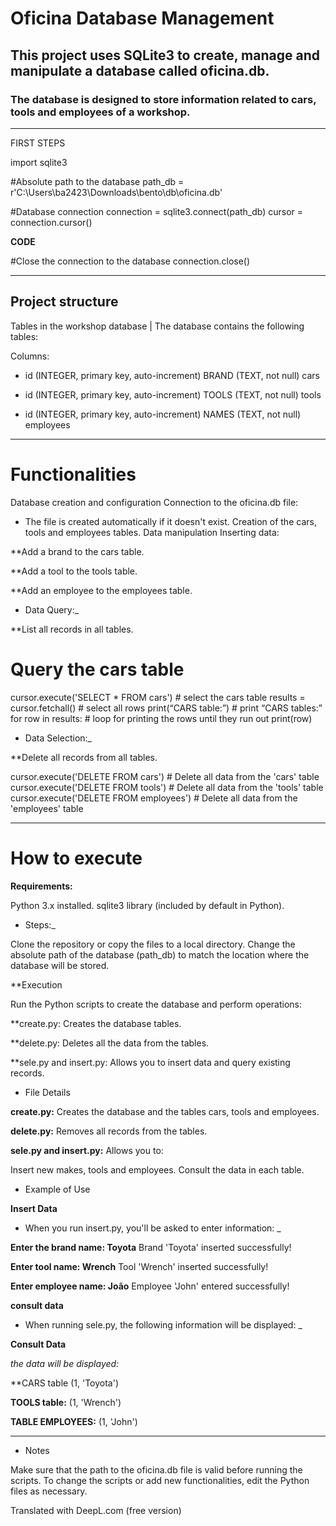 # Oficina Database Management
## This project uses SQLite3 to create, manage and manipulate a database called oficina.db.
### The database is designed to store information related to cars, tools and employees of a workshop.
-----------------------------------------------------------------------------


FIRST STEPS

import sqlite3  

#Absolute path to the database
path_db = r'C:\Users\ba2423\Downloads\bento\db\oficina.db'

#Database connection
connection = sqlite3.connect(path_db)
cursor = connection.cursor()

**CODE**

#Close the connection to the database
connection.close()

---
## Project structure

Tables in the workshop database |
The database contains the following tables: 


Columns:

* id (INTEGER, primary key, auto-increment)
BRAND (TEXT, not null)
cars

* id (INTEGER, primary key, auto-increment)
TOOLS (TEXT, not null)
tools

* id (INTEGER, primary key, auto-increment)
NAMES (TEXT, not null) employees


-----------------------------------------------------------------------------


# Functionalities
Database creation and configuration
Connection to the oficina.db file:

* The file is created automatically if it doesn't exist.
Creation of the cars, tools and employees tables.
Data manipulation
Inserting data:

**Add a brand to the cars table.

**Add a tool to the tools table.

**Add an employee to the employees table.

* Data Query:_

**List all records in all tables.

# Query the cars table
cursor.execute('SELECT * FROM cars') # select the cars table
results = cursor.fetchall() # select all rows
print(“CARS table:”) # print “CARS tables:”
for row in results: # loop for printing the rows until they run out
    print(row)


* Data Selection:_

**Delete all records from all tables.

cursor.execute('DELETE FROM cars') # Delete all data from the 'cars' table
cursor.execute('DELETE FROM tools') # Delete all data from the 'tools' table
cursor.execute('DELETE FROM employees') # Delete all data from the 'employees' table


-----------------------------------------------------------------------------

# How to execute
**Requirements:**

Python 3.x installed.
sqlite3 library (included by default in Python).

* Steps:_

Clone the repository or copy the files to a local directory.
Change the absolute path of the database (path_db) to match the location where the database will be stored.

**Execution

Run the Python scripts to create the database and perform operations:

**create.py: Creates the database tables.

**delete.py: Deletes all the data from the tables.

**sele.py and insert.py: Allows you to insert data and query existing records.

* File Details

**create.py:**
Creates the database and the tables cars, tools and employees.

**delete.py:**
Removes all records from the tables.

**sele.py and insert.py:**
Allows you to:

Insert new makes, tools and employees.
Consult the data in each table.


* Example of Use

**Insert Data**

* When you run insert.py, you'll be asked to enter information: _


**Enter the brand name: Toyota**
Brand 'Toyota' inserted successfully!

**Enter tool name: Wrench**
Tool 'Wrench' inserted successfully!

**Enter employee name: João**
Employee 'John' entered successfully!

**consult data**

* When running sele.py, the following information will be displayed: _

**Consult Data**

_the data will be displayed:_

**CARS table
(1, 'Toyota')

**TOOLS table:**
(1, 'Wrench')

**TABLE EMPLOYEES:**
(1, 'John')

-----------------------------------------------------------------------------
* Notes

Make sure that the path to the oficina.db file is valid before running the scripts.
To change the scripts or add new functionalities, edit the Python files as necessary. 

Translated with DeepL.com (free version)
